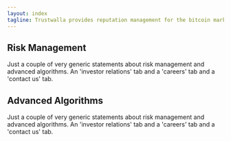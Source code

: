 ```yaml
---
layout: index
tagline: Trustwalla provides reputation management for the bitcoin marketplace.
---
```


## Risk Management

Just a couple of very generic statements about risk management and advanced algorithms.  An 'investor relations' tab and a 'careers' tab and a 'contact us' tab.

## Advanced Algorithms

Just a couple of very generic statements about risk management and advanced algorithms.  An 'investor relations' tab and a 'careers' tab and a 'contact us' tab.   